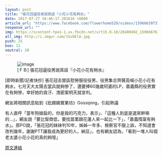```yaml
---
layout: post
title: "張花冠逼役男說真話『小花小花有夠水』"
date: 2017-07-27 16:46:17.281616 +0800
article_url: "https://www.facebook.com/flowerhome520/videos/1596663973709313/;http://i.imgur.com/1SvbElA.jpg"
response_url: ""
img: https://scontent-tpe1-1.xx.fbcdn.net/v/t15.0-10/20480492_1596667610375616_7045119865916489728_n.jpg?oh=d03550a1798efd445687006763d23ed9&oe=5A37D9A4
all_img: http://i.imgur.com/1SvbElA.jpg
push: 25
boo: 12
neutral: 20
---
```


<figure>
<img src="https://scontent-tpe1-1.xx.fbcdn.net/v/t15.0-10/20480492_1596667610375616_7045119865916489728_n.jpg?oh=d03550a1798efd445687006763d23ed9&oe=5A37D9A4" alt="image">
<figcaption>
[ＦＢ] 張花冠逼役男說真話『小花小花有夠水』
</figcaption>
</figure>



[即時新聞/記者快抄] 張花冠去營區慰勞服役役男，役男集合齊聲高喊小花小花有夠水，七月天大太陽去當兵就夠慘了，還要捧60幾歲阿婆的LP，嘉義縣的役男實在有夠慘，幸好她的貪汙、洩密案明天就宣判。

網友將相關訊息貼到《批踢踢實業坊》Gossiping，引起熱議

有人直呼「當年狗娘扁的，你是我的巧克力，表示」、「這種人到底是選來幹嘛的...」，網友說「要比智商低，要找苗栗跟花蓮人來一起比一下」，「嘉義隋棠有夠水」。原PO說，「張花冠的妹妹判10年，姊姊一年多、檢察官不服上訴，不知道會改判幾年，謝謝PTT讓我成為更好的人，納豆」，也有網友認為，「看到一堆人叫個老太婆小花小花的真的夠噁」

<a href = "https://www.ptt.cc/bbs/Gossiping/M.1501131708.A.631.html">原文連結</a>

